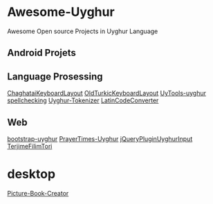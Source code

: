 # Awesome-Uyghur
Awesome Open source Projects in Uyghur Language


## Android Projets
[]()
[]()
[]()
[]()
[]()
[]()
[]()




## Language Prosessing
[ChaghataiKeyboardLayout](https://github.com/Sarwan/ChaghataiKeyboardLayout)
[OldTurkicKeyboardLayout](https://github.com/Sarwan/OldTurkicKeyboardLayout)
[UyTools-uyghur spellchecking](https://github.com/iwethen/UyTools)
[Uyghur-Tokenizer](https://github.com/mardan/Uyghur-Tokenizer)
[LatinCodeConverter](https://github.com/Sarwan/LatinCodeConverter)
[]()
[]()
[]()


## Web

[bootstrap-uyghur](https://github.com/Sarwan/bootstrap-uyghur)
[PrayerTimes-Uyghur](https://github.com/Sarwan/PrayerTimes-Uyghur)
[jQueryPluginUyghurInput](https://github.com/Sarwan/jQueryPluginUyghurInput)
[TerjimeFilimTori](https://github.com/Sarwan/TerjimeFilimTori)
[]()
[]()
[]()
[]()

# desktop
[Picture-Book-Creator](https://github.com/Sarwan/Picture-Book-Creator)
[]()
[]()
[]()

